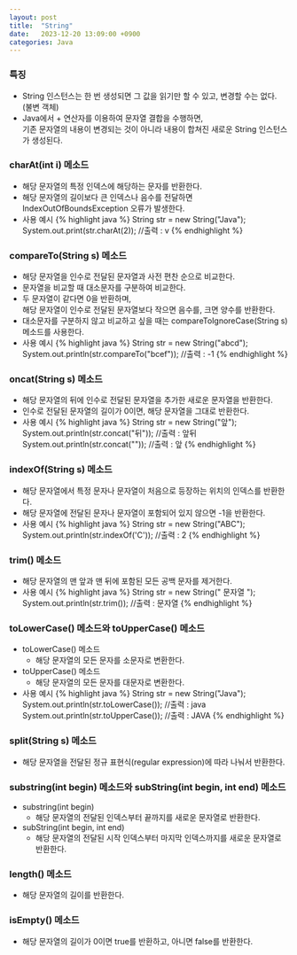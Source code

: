 ```yaml
---
layout: post
title:  "String"
date:   2023-12-20 13:09:00 +0900
categories: Java
---
```


### 특징

- String 인스턴스는 한 번 생성되면 그 값을 읽기만 할 수 있고, 변경할 수는 없다. (불변 객체)
- Java에서 + 연산자를 이용하여 문자열 결합을 수행하면,  
기존 문자열의 내용이 변경되는 것이 아니라 내용이 합쳐진 새로운 String 인스턴스가 생성된다.

### charAt(int i) 메소드

- 해당 문자열의 특정 인덱스에 해당하는 문자를 반환한다.
- 해당 문자열의 길이보다 큰 인덱스나 음수를 전달하면 IndexOutOfBoundsException 오류가 발생한다.
- 사용 예시
{% highlight java %}
String str = new String("Java");
System.out.print(str.charAt(2)); //출력 : v
{% endhighlight %}

### compareTo(String s) 메소드

-  해당 문자열을 인수로 전달된 문자열과 사전 편찬 순으로 비교한다.
- 문자열을 비교할 때 대소문자를 구분하여 비교한다.
- 두 문자열이 같다면 0을 반환하며,  
해당 문자열이 인수로 전달된 문자열보다 작으면 음수를, 크면 양수를 반환한다.
- 대소문자를 구분하지 않고 비교하고 싶을 때는 compareToIgnoreCase(String s) 메소드를 사용한다.
- 사용 예시
{% highlight java %}
String str = new String("abcd");
System.out.println(str.compareTo("bcef")); //출력 : -1
{% endhighlight %}

### oncat(String s) 메소드

- 해당 문자열의 뒤에 인수로 전달된 문자열을 추가한 새로운 문자열을 반환한다.
- 인수로 전달된 문자열의 길이가 0이면, 해당 문자열을 그대로 반환한다.
- 사용 예시
{% highlight java %}
String str = new String("앞");
System.out.println(str.concat("뒤")); //출력 : 앞뒤
System.out.println(str.concat("")); //출력 : 앞
{% endhighlight %}

### indexOf(String s) 메소드

- 해당 문자열에서 특정 문자나 문자열이 처음으로 등장하는 위치의 인덱스를 반환한다.
- 해당 문자열에 전달된 문자나 문자열이 포함되어 있지 않으면 -1을 반환한다.
- 사용 예시
{% highlight java %}
String str = new String("ABC");
System.out.println(str.indexOf('C')); //출력 : 2
{% endhighlight %}

### trim() 메소드

- 해당 문자열의 맨 앞과 맨 뒤에 포함된 모든 공백 문자를 제거한다.
- 사용 예시
{% highlight java %}
String str = new String(" 문자열 ");
System.out.println(str.trim()); //출력 : 문자열
{% endhighlight %}

### toLowerCase() 메소드와 toUpperCase() 메소드

- toLowerCase() 메소드
    - 해당 문자열의 모든 문자를 소문자로 변환한다.
- toUpperCase() 메소드
    - 해당 문자열의 모든 문자를 대문자로 변환한다.
- 사용 예시
{% highlight java %}
String str = new String("Java");
System.out.println(str.toLowerCase()); //출력 : java
System.out.println(str.toUpperCase()); //출력 : JAVA
{% endhighlight %}

### split(String s) 메소드

- 해당 문자열을 전달된 정규 표현식(regular expression)에 따라 나눠서 반환한다.

### substring(int begin) 메소드와 subString(int begin, int end) 메소드

- substring(int begin)
    - 해당 문자열의 전달된 인덱스부터 끝까지를 새로운 문자열로 반환한다.
- subString(int begin, int end)
    - 해당 문자열의 전달된 시작 인덱스부터 마지막 인덱스까지를 새로운 문자열로 반환한다.

### length() 메소드

- 해당 문자열의 길이를 반환한다.

### isEmpty() 메소드

- 해당 문자열의 길이가 0이면 true를 반환하고, 아니면 false를 반환한다.